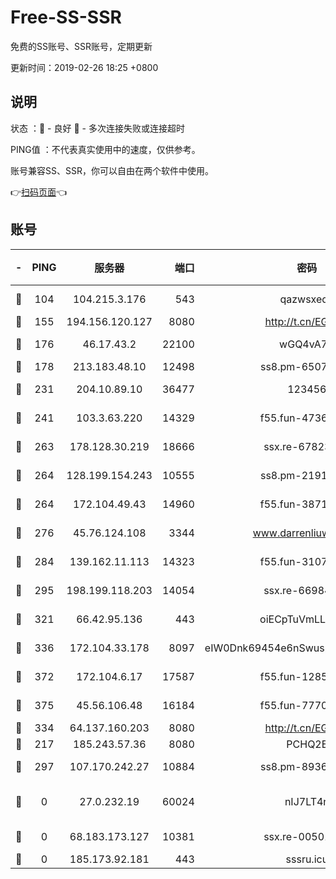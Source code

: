 # Free-SS-SSR

免费的SS账号、SSR账号，定期更新

更新时间：2019-02-26 18:25 +0800

## 说明

状态     ：🙂 - 良好 🙁 - 多次连接失败或连接超时

PING值   ：不代表真实使用中的速度，仅供参考。

账号兼容SS、SSR，你可以自由在两个软件中使用。

👉[扫码页面](https://liesauer.github.io/free-ss-ssr.github.io/)👈

## 账号

|-|PING|服务器|端口|密码|加密方式|区域|
|:----:|:----:|:-----:|-----:|:----:|:----:|:----:|
|🙂|104|104.215.3.176|543|qazwsxedc|aes-256-gcm|JP|
|🙂|155|194.156.120.127|8080|http://t.cn/EGJIyrl|rc4-md5|RU|
|🙂|176|46.17.43.2|22100|wGQ4vA7D|aes-256-gcm|RU|
|🙂|178|213.183.48.10|12498|ss8.pm-65077768|rc4-md5|RU|
|🙂|231|204.10.89.10|36477|123456|aes-256-cfb|US|
|🙂|241|103.3.63.220|14329|f55.fun-47367810|aes-256-cfb|SG|
|🙂|263|178.128.30.219|18666|ssx.re-67823309|aes-256-cfb|SG|
|🙂|264|128.199.154.243|10555|ss8.pm-21916657|aes-256-cfb|SG|
|🙂|264|172.104.49.43|14960|f55.fun-38711662|aes-256-cfb|SG|
|🙂|276|45.76.124.108|3344|www.darrenliuwei.com|aes-256-cfb|AU|
|🙂|284|139.162.11.113|14323|f55.fun-31072874|aes-256-cfb|SG|
|🙂|295|198.199.118.203|14054|ssx.re-66984414|aes-256-cfb|US|
|🙂|321|66.42.95.136|443|oiECpTuVmLLxk4Ts|aes-256-cfb|US|
|🙂|336|172.104.33.178|8097|eIW0Dnk69454e6nSwuspv9DmS201tQ0D|aes-256-cfb|SG|
|🙂|372|172.104.6.17|17587|f55.fun-12854977|aes-256-cfb|US|
|🙂|375|45.56.106.48|16184|f55.fun-77705055|aes-256-cfb|US|
|🙂|334|64.137.160.203|8080|http://t.cn/EGJIyrl|rc4-md5|CA|
|🙁|217|185.243.57.36|8080|PCHQ2E|rc4-md5|US|
|🙁|297|107.170.242.27|10884|ss8.pm-89367697|aes-256-cfb|US|
|🙁|0|27.0.232.19|60024|nIJ7LT4n|xchacha20-ietf-poly1305|HK|
|🙁|0|68.183.173.127|10381|ssx.re-00501672|aes-256-cfb|US|
|🙁|0|185.173.92.181|443|sssru.icu|rc4-md5|RU|
